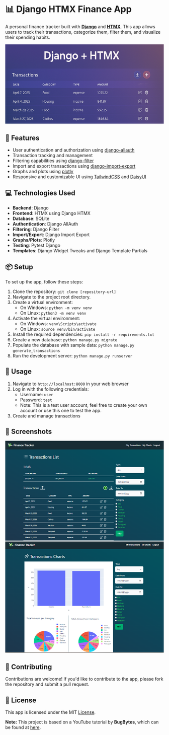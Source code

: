 # 📊 Django HTMX Finance App

A personal finance tracker built with [**Django**](https://www.djangoproject.com/) and [**HTMX**](https://htmx.org/). This app allows users to track their transactions, categorize them, filter them, and visualize their spending habits.

<img src="./static/images/banner.png" width=800>

## 🚀 Features

* User authentication and authorization using [django-allauth](https://pypi.org/project/django-allauth/)
* Transaction tracking and management
* Filtering capabilities using [django-filter](https://pypi.org/project/django-filter/)
* Import and export transactions using [django-import-export](https://pypi.org/project/django-import-export/)
* Graphs and plots using [plotly](https://pypi.org/project/plotly/)
* Responsive and customizable UI using [TailwindCSS](https://tailwindcss.com/) and [DaisyUI](https://daisyui.com/)


## 💻 Technologies Used

* **Backend**: Django
* **Frontend**: HTMX using Django HTMX
* **Database**: SQLite
* **Authentication**: Django AllAuth
* **Filtering**: Django Filter
* **Import/Export**: Django Import Export
* **Graphs/Plots**: Plotly
* **Testing**: Pytest Django
* **Templates**: Django Widget Tweaks and Django Template Partials


## 📦 Setup

To set up the app, follow these steps:

1. Clone the repository: `git clone [repository-url]`
2. Navigate to the project root directory.
3. Create a virtual environment:
	* On Windows: `python -m venv venv`
	* On Linux: `python3 -m venv venv`
4. Activate the virtual environment:
	* On Windows: `venv\Scripts\activate`
	* On Linux: `source venv/bin/activate`
5. Install the required dependencies: `pip install -r requirements.txt`
6. Create a new database: `python manage.py migrate`
7. Populate the database with sample data: `python manage.py generate_transactions`
8. Run the development server: `python manage.py runserver`


## 👀 Usage

1. Navigate to `http://localhost:8000` in your web browser
2. Log in with the following credentials:
	* Username: `user`
	* Password: `test`
	* Note: This is a test user account, feel free to create your own account or use this one to test the app.
3. Create and manage transactions


## 📸 Screenshots

<img src="./static/images/screenshots/transactions-list.png" width=800>

<img src="./static/images/screenshots/transactions-chart.png" width=800>

## 🤝 Contributing

Contributions are welcome! If you'd like to contribute to the app, please fork the repository and submit a pull request.


## 📝 License

This app is licensed under the MIT [License](./LICENSE).

**Note:** This project is based on a YouTube tutorial by **BugBytes**, which can be found at [here](https://www.youtube.com/watch?v=6OlILeP9GKg&list=PL-2EBeDYMIbSBjHGYJYl1WLUT-tbCLHOb).
